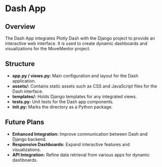 # Dash App

## Overview
The Dash App integrates Plotly Dash with the Django project to provide an interactive web interface. It is used to create dynamic dashboards and visualizations for the MoveMentor project.

## Structure

- **app.py / views.py:** Main configuration and layout for the Dash application.
- **assets/:** Contains static assets such as CSS and JavaScript files for the Dash interface.
- **templates/:** Holds Django templates for any integrated views.
- **tests.py:** Unit tests for the Dash app components.
- **__init__.py:** Marks the directory as a Python package.

## Future Plans
- **Enhanced Integration:** Improve communication between Dash and Django backend.
- **Responsive Dashboards:** Expand interactive features and visualizations.
- **API Integration:** Refine data retrieval from various apps for dynamic dashboards.
